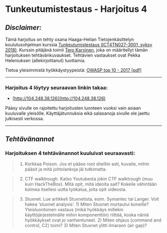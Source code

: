 Tunkeutumistestaus - Harjoitus 4
==============

*Disclaimer:*
--------------

Tämä harjoitus on tehty osana Haaga-Helian Tietojenkäsittelyn koulutusohjelman kurssia [Tunkeutumistestaus (ICT4TN027-3001, syksy 2018)](http://terokarvinen.com/2018/penetration-testing-course-autumn-2018). Kurssin pitäjänä toimii [Tero Karvinen](http://terokarvinen.com/), joka on määritellyt tämän harjoituksen tehtävänkuvaukset. Tehtävien vastaukset ovat Pekka Heleniuksen (allekirjoittanut) tuottamia.

Tietoa yleisimmistä hyökkäystyypeistä: [OWASP top 10 - 2017 [pdf]](https://www.owasp.org/images/7/72/OWASP_Top_10-2017_%28en%29.pdf.pdf)

--------------

### Harjoitus 4 löytyy seuraavan linkin takaa:

- [http://104.248.38.126](http://104.248.38.126)

Pääsy sivulle on rajoitettu harjoitusten luonteen vuoksi vain asiaan kuuluvalle yleisölle. Käyttäjätunnuksia eikä salasanoja sivulle ole jaettu julkisesti verkossa.

--------------

*Tehtävänannot*
--------------

### Harjoituksen 4 tehtävänannot kuuluivat seuraavasti:

> 1) Korkkaa Poison. Jos et pääse root shelliin asti, kuvaile, mihin pääsit ja mitä johtolankoja jäi tutkimatta.

> 2) CTF walktrough. Katso Youtubesta jokin CTF walktrough (muu kuin HackTheBox). Mitä opit, mitä ideoita sait? Kokeile vähintään kolmea itsellesi uutta työkalua, joita opit videosta.

> 3) Stuxnet. Lue artikkeli Stuxnetista, esim. Symantec tai Langer. Voit hakea ‘stuxnet analysis’. 1) Miten Stuxnet murtautui koneille? Yleisluontoinen vastaus (mikä hyökkäys millekin käyttöjärjestelmälle mihin komponenttiin) riittää, koska nämä hyökkäykset ovat jo vanhentuneet. 2) Miten ohjaus (command and control, C2) toimi? 3) Miten Stuxnet ylitti ilmaraon (air gap)?
